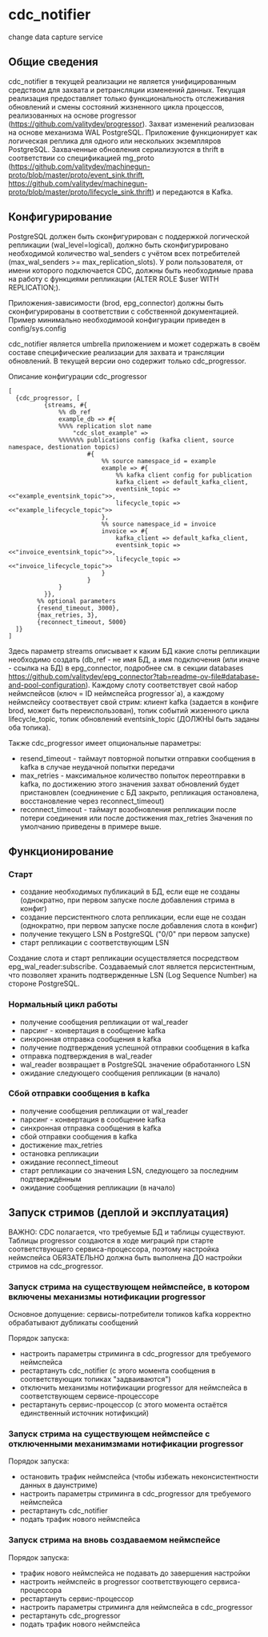 # cdc_notifier
change data capture service

## Общие сведения

cdc_notifier в текущей реализации не является унифицированным средством для захвата и ретрансляции изменений данных.
Текущая реализация предоставляет только функциональность отслеживания обновлений и смены состояний жизненного цикла
процессов, реализованных на основе progressor (https://github.com/valitydev/progressor).
Захват изменений реализован на основе механизма WAL PostgreSQL. Приложение функционирует как логическая реплика для
одного или нескольких экземпляров PostgreSQL.
Захваченные обновления сериализуются в thrift в соответствии со спецификацией mg_proto (https://github.com/valitydev/machinegun-proto/blob/master/proto/event_sink.thrift, https://github.com/valitydev/machinegun-proto/blob/master/proto/lifecycle_sink.thrift) и передаются в Kafka.

## Конфигурирование

PostgreSQL должен быть сконфигурирован с поддержкой логической репликации (wal_level=logical),
должно быть сконфигурировано необходимой количество wal_senders с учётом всех потребителей
(max_wal_senders >= max_replication_slots).
У роли пользователя, от имени которого подключается CDC, должны быть необходимые права на работу с функциями репликации
(ALTER ROLE $user WITH REPLICATION;).

Приложения-зависимости (brod, epg_connector) должны быть сконфигурированы в соответствии с собственной документацией.
Пример минимально необходимоой конфигурации приведен в config/sys.config

cdc_notifier является umbrella приложением и может содержать в своём составе специфические реализации для захвата и трансляции обновлений.
В текущей версии оно содержит только cdc_progressor.

Описание конфигурации cdc_progressor
```
[
  {cdc_progressor, [
          {streams, #{
              %% db_ref
              example_db => #{
              %%%% replication slot name
                  "cdc_slot_example" =>
              %%%%%%% publications config (kafka client, source namespace, destionation topics)
                      #{
                          %% source namespace_id = example
                          example => #{
                              %% kafka client config for publication
                              kafka_client => default_kafka_client,
                              eventsink_topic => <<"example_eventsink_topic">>,
                              lifecycle_topic => <<"example_lifecycle_topic">>
                          },
                          %% source namespace_id = invoice
                          invoice => #{
                              kafka_client => default_kafka_client,
                              eventsink_topic => <<"invoice_eventsink_topic">>,
                              lifecycle_topic => <<"invoice_lifecycle_topic">>
                          }
                      }
              }
          }},
        %% optional parameters
        {resend_timeout, 3000},
        {max_retries, 3},
        {reconnect_timeout, 5000}
  ]}
]
```

Здесь параметр streams описывает к каким БД какие слоты репликации необходимо создать
(db_ref - не имя БД, а имя подключения (или иначе - ссылка на БД) в epg_connector, подробнее см. в секции databases https://github.com/valitydev/epg_connector?tab=readme-ov-file#database-and-pool-configuration).
Каждому слоту соответствует свой набор неймспейсов (ключ = ID неймспейса progressor`а),
а каждому неймспейсу соотвествует свой стрим: клиент kafka (задается в конфиге brod, может быть переиспользован),
топик событий жизенного цикла lifecycle_topic, топик обновлений eventsink_topic (ДОЛЖНЫ быть заданы оба топика).

Также cdc_progressor имеет опциональные параметры:
- resend_timeout - таймаут повторной попытки отправки сообщения в kafka в случае неудачной попытки передачи
- max_retries - максимальное количество попыток переотправки в kafka, по достижению этого значения захват обновлений
будет пристановлен (соеднинение с БД закрыто, репликация остановлена, восстановление через reconnect_timeout)
- reconnect_timeout - таймаут возобновления репликации после потери соединения или после достижения max_retries
Значения по умолчанию приведены в примере выше.

## Функционирование

### Старт

- создание необходимых публикаций в БД, если еще не созданы (однократно, при первом запуске после добавления стрима в конфиг)
- создание персистентного слота репликации, если еще не создан (однократно, при первом запуске после добавления слота в конфиг)
- получение текущего LSN в PostgreSQL ("0/0" при первом запуске)
- старт репликации с соответствующим LSN

Создание слота и старт репликации осуществляется посредством epg_wal_reader:subscribe.
Создаваемый слот является персистентным, что позволяет хранить подтвержденные LSN (Log Sequence Number) на стороне PostgreSQL.

### Нормальный цикл работы

- получение сообщения репликации от wal_reader
- парсинг - конвертация в сообщение kafka
- синхронная отправка сообщения в kafka
- получение подтверждения успешной отправки сообщения в kafka
- отправка подтверждения в wal_reader
- wal_reader возвращает в PostgreSQL значение обработанного LSN
- ожидание следующего сообщения репликации (в начало)

### Сбой отправки сообщения в kafka

- получение сообщения репликации от wal_reader
- парсинг - конвертация в сообщение kafka
- синхронная отправка сообщения в kafka
- сбой отправки сообщения в kafka
- достижение max_retries
- остановка репликации
- ожидание reconnect_timeout
- старт репликации со значения LSN, следующего за последним подтверждённым
- ожидание сообщения репликации (в начало)

## Запуск стримов (деплой и эксплуатация)

ВАЖНО: CDC полагается, что требуемые БД и таблицы существуют. Таблицы progressor создаются в ходе миграций
при старте соответствующего сервиса-процессора, поэтому настройка неймспейса ОБЯЗАТЕЛЬНО должна быть выполнена
ДО настройки стримов на cdc_progressor.

### Запуск стрима на существующем неймспейсе, в котором включены механизмы нотификации progressor

Основное допущение: сервисы-потребители топиков kafka корректно обрабатывают дубликаты сообщений

Порядок запуска:
- настроить параметры стриминга в cdc_progressor для требуемого неймспейса
- рестартануть cdc_notifier (с этого момента сообщения в соответствующих топиках "задваиваются")
- отключить механизмы нотификации progressor для неймспейса в соответствующем сервисе-процессоре
- рестартануть сервис-процессор (с этого момента остаётся единственный источник нотификций)

### Запуск стрима на существующем неймспейсе с отключенными механимзмами нотификации progressor

Порядок запуска:
- остановить трафик неймспейса (чтобы избежать неконсистентности данных в даунстриме)
- настроить параметры стриминга в cdc_progressor для требуемого неймспейса
- рестартануть cdc_notifier
- подать трафик нового неймспейса

### Запуск стрима на вновь создаваемом неймспейсе

Порядок запуска:
- трафик нового неймспейса не подавать до завершения настройки
- настроить неймспейс в progressor соответствующего сервиса-процессора
- рестартануть сервис-процессор
- настроить параметры стриминга для неймспейса в cdc_progressor
- рестартануть cdc_progressor
- подать трафик нового неймспейса
